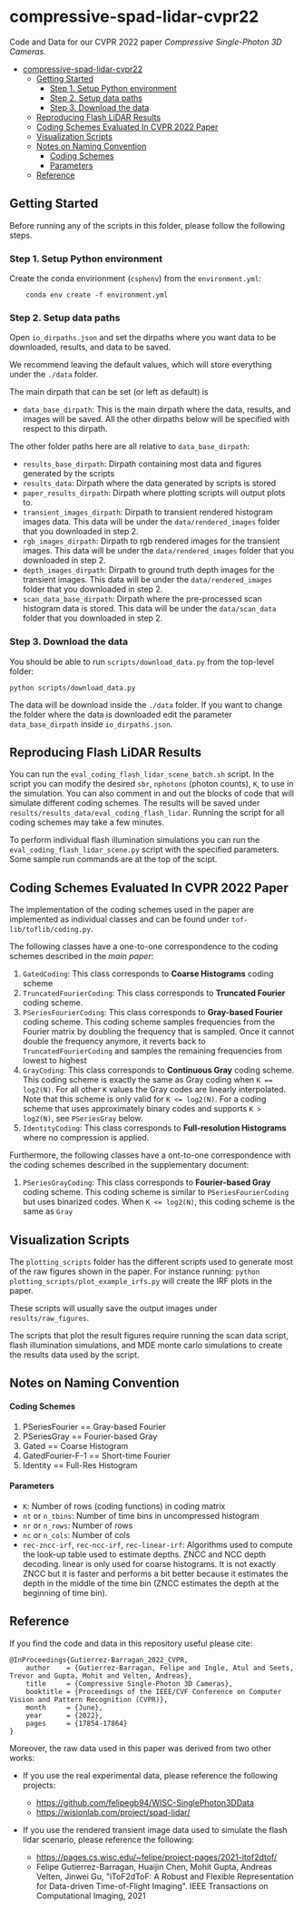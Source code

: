 # compressive-spad-lidar-cvpr22

Code and Data for our CVPR 2022 paper *Compressive Single-Photon 3D Cameras*.

- [compressive-spad-lidar-cvpr22](#compressive-spad-lidar-cvpr22)
  - [Getting Started](#getting-started)
    - [Step 1. Setup Python environment](#step-1-setup-python-environment)
    - [Step 2. Setup data paths](#step-2-setup-data-paths)
    - [Step 3. Download the data](#step-3-download-the-data)
  - [Reproducing Flash LiDAR Results](#reproducing-flash-lidar-results)
  - [Coding Schemes Evaluated In CVPR 2022 Paper](#coding-schemes-evaluated-in-cvpr-2022-paper)
  - [Visualization Scripts](#visualization-scripts)
  - [Notes on Naming Convention](#notes-on-naming-convention)
      - [Coding Schemes](#coding-schemes)
      - [Parameters](#parameters)
  - [Reference](#reference)

## Getting Started

Before running any of the scripts in this folder, please follow the following steps.

### Step 1. Setup Python environment

Create the conda envirionment (`csphenv`) from the `environment.yml`:

```
    conda env create -f environment.yml
```


### Step 2. Setup data paths

Open `io_dirpaths.json` and set the dirpaths where you want data to be downloaded, results, and data to be saved.

We recommend leaving the default values, which will store everything under the `./data` folder.

The main dirpath that can be set (or left as default) is

* `data_base_dirpath`: This is the main dirpath where the data, results, and images will be saved. All the other dirpaths below will be specified with respect to this dirpath. 

The other folder paths here are all relative to `data_base_dirpath`:

* `results_base_dirpath`: Dirpath containing most data and figures generated by the scripts
* `results_data`: Dirpath where the data generated by scripts is stored
* `paper_results_dirpath`: Dirpath where plotting scripts will output plots to.
* `transient_images_dirpath`: Dirpath to transient rendered histogram images data. This data will be under the `data/rendered_images` folder that you downloaded in step 2.
* `rgb_images_dirpath`: Dirpath to rgb rendered images for the transient images. This data will be under the `data/rendered_images` folder that you downloaded in step 2.
* `depth_images_dirpath`: Dirpath to ground truth depth images for the transient images. This data will be under the `data/rendered_images` folder that you downloaded in step 2.
* `scan_data_base_dirpath`: Dirpath where the pre-processed scan histogram data is stored. This data will be under the `data/scan_data` folder that you downloaded in step 2.

### Step 3. Download the data

You should be able to run `scripts/download_data.py` from the top-level folder:

```
python scripts/download_data.py
```

The data will be download inside the `./data` folder. If you want to change the folder where the data is downloaded edit the parameter `data_base_dirpath` inside `io_dirpaths.json`.

## Reproducing Flash LiDAR Results

You can run the `eval_coding_flash_lidar_scene_batch.sh` script. In the script you can modify the desired `sbr`, `nphotons` (photon counts), `K`, to use in the simulation. You can also comment in and out the blocks of code that will simulate different coding schemes. The results will be saved under `results/results_data/eval_coding_flash_lidar`. Running the script for all coding schemes may take a few minutes.

To perform individual flash illumination simulations you can run the `eval_coding_flash_lidar_scene.py` script with the specified parameters. Some sample run commands are at the top of the scipt.

## Coding Schemes Evaluated In CVPR 2022 Paper

The implementation of the coding schemes used in the paper are implemented as individual classes and can be found under `tof-lib/toflib/coding.py`. 

The following classes have a one-to-one correspondence to the coding schemes described in the *main paper*:

1. `GatedCoding`: This class corresponds to **Coarse Histograms** coding scheme
2. `TruncatedFourierCoding`: This class corresponds to **Truncated Fourier** coding scheme.
3. `PSeriesFourierCoding`: This class corresponds to **Gray-based Fourier** coding scheme. This coding scheme samples frequencies from the Fourier matrix by doubling the frequency that is sampled. Once it cannot double the frequency anymore, it reverts back to `TruncatedFourierCoding` and samples the remaining frequencies from lowest to highest
4. `GrayCoding`: This class corresponds to **Continuous Gray** coding scheme. This coding scheme is exactly the same as Gray coding when `K == log2(N)`. For all other `K` values the Gray codes are linearly interpolated. Note that this scheme is only valid for `K <= log2(N)`. For a coding scheme that uses approximately binary codes and supports `K > log2(N)`, see `PSeriesGray` below. 
5. `IdentityCoding`: This class corresponds to **Full-resolution Histograms** where no compression is applied.

Furthermore, the following classes have a ont-to-one correspondence with the coding schemes described in the supplementary document:

1. `PSeriesGrayCoding`: This class corresponds to **Fourier-based Gray** coding scheme. This coding scheme is similar to `PSeriesFourierCoding` but uses binarized codes. When `K <= log2(N)`, this coding scheme is the same as `Gray`

## Visualization Scripts

The `plotting_scripts` folder has the different scripts used to generate most of the raw figures shown in the paper. For instance running: `python plotting_scripts/plot_example_irfs.py` will create the IRF plots in the paper.

These scripts will usually save the output images under `results/raw_figures`.

The scripts that plot the result figures require running the scan data script, flash illumination simulations, and MDE monte carlo simulations to create the results data used by the script.

## Notes on Naming Convention

#### Coding Schemes

1. PSeriesFourier == Gray-based Fourier 
2. PSeriesGray == Fourier-based Gray 
3. Gated == Coarse Histogram
4. GatedFourier-F-1 == Short-time Fourier  
5. Identity == Full-Res Histogram

#### Parameters

* `K`: Number of rows (coding functions) in coding matrix
* `nt` or `n_tbins`: Number of time bins in uncompressed histogram
* `nr` or `n_rows`: Number of rows
* `nc` or `n_cols`: Number of cols
* `rec-zncc-irf`, `rec-ncc-irf`, `rec-linear-irf`: Algorithms used to compute the look-up table used to estimate depths. ZNCC and NCC depth decoding. linear is only used for coarse histograms. It is not exactly ZNCC but it is faster and performs a bit better because it estimates the depth in the middle of the time bin (ZNCC estimates the depth at the beginning of time bin).

## Reference

If you find the code and data in this repository useful please cite:

```
@InProceedings{Gutierrez-Barragan_2022_CVPR,
    author    = {Gutierrez-Barragan, Felipe and Ingle, Atul and Seets, Trevor and Gupta, Mohit and Velten, Andreas},
    title     = {Compressive Single-Photon 3D Cameras},
    booktitle = {Proceedings of the IEEE/CVF Conference on Computer Vision and Pattern Recognition (CVPR)},
    month     = {June},
    year      = {2022},
    pages     = {17854-17864}
}
```

Moreover, the raw data used in this paper was derived from two other works:

* If you use the real experimental data, please reference the following projects:
  * https://github.com/felipegb94/WISC-SinglePhoton3DData
  * https://wisionlab.com/project/spad-lidar/

* If you use the rendered transient image data used to simulate the flash lidar scenario, please reference the following:
  * https://pages.cs.wisc.edu/~felipe/project-pages/2021-itof2dtof/
  * Felipe Gutierrez-Barragan, Huaijin Chen, Mohit Gupta, Andreas Velten, Jinwei Gu, "iToF2dToF: A Robust and Flexible Representation for Data-driven Time-of-Flight Imaging". IEEE Transactions on Computational Imaging, 2021

